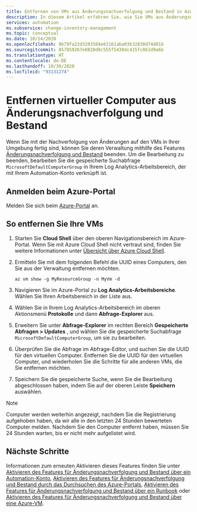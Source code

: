 ```yaml
---
title: Entfernen von VMs aus Änderungsnachverfolgung und Bestand in Azure Automation
description: In diesem Artikel erfahren Sie, wie Sie VMs aus Änderungsnachverfolgung und Bestand entfernen.
services: automation
ms.subservice: change-inventory-management
ms.topic: conceptual
ms.date: 10/14/2020
ms.openlocfilehash: 0b79fa22d3203504e63161aba03b32830d74d016
ms.sourcegitcommit: 857859267e0820d0c555f5438dc415fc861d9a6b
ms.translationtype: HT
ms.contentlocale: de-DE
ms.lasthandoff: 10/30/2020
ms.locfileid: "93131274"
---
```

# <a name="remove-vms-from-change-tracking-and-inventory"></a>Entfernen virtueller Computer aus Änderungsnachverfolgung und Bestand

Wenn Sie mit der Nachverfolgung von Änderungen auf den VMs in Ihrer Umgebung fertig sind, können Sie deren Verwaltung mithilfe des Features [Änderungsnachverfolgung und Bestand](overview.md) beenden. Um die Bearbeitung zu beenden, bearbeiten Sie die gespeicherte Suchabfrage `MicrosoftDefaultComputerGroup` in Ihrem Log Analytics-Arbeitsbereich, der mit Ihrem Automation-Konto verknüpft ist.

## <a name="sign-into-the-azure-portal"></a>Anmelden beim Azure-Portal

Melden Sie sich beim [Azure-Portal](https://portal.azure.com) an.

## <a name="to-remove-your-vms"></a>So entfernen Sie Ihre VMs

1. Starten Sie **Cloud Shell** über den oberen Navigationsbereich im Azure-Portal. Wenn Sie mit Azure Cloud Shell nicht vertraut sind, finden Sie weitere Informationen unter [Übersicht über Azure Cloud Shell](../../cloud-shell/overview.md).

2. Ermitteln Sie mit dem folgenden Befehl die UUID eines Computers, den Sie aus der Verwaltung entfernen möchten.

    ```azurecli
    az vm show -g MyResourceGroup -n MyVm -d
    ```

3. Navigieren Sie im Azure-Portal zu **Log Analytics-Arbeitsbereiche**. Wählen Sie Ihren Arbeitsbereich in der Liste aus.

4. Wählen Sie in Ihrem Log Analytics-Arbeitsbereich im oberen Aktionsmenü **Protokolle** und dann **Abfrage-Explorer** aus.

5. Erweitern Sie unter **Abfrage-Explorer** im rechten Bereich **Gespeicherte Abfragen > Updates** , und wählen Sie die gespeicherte Suchabfrage `MicrosoftDefaultComputerGroup`, um sie zu bearbeiten.

6. Überprüfen Sie die Abfrage im Abfrage-Editor, und suchen Sie die UUID für den virtuellen Computer. Entfernen Sie die UUID für den virtuellen Computer, und wiederholen Sie die Schritte für alle anderen VMs, die Sie entfernen möchten.

7. Speichern Sie die gespeicherte Suche, wenn Sie die Bearbeitung abgeschlossen haben, indem Sie auf der oberen Leiste **Speichern** auswählen.

>[!NOTE]
>Computer werden weiterhin angezeigt, nachdem Sie die Registrierung aufgehoben haben, da wir alle in den letzten 24 Stunden bewerteten Computer melden. Nachdem Sie den Computer entfernt haben, müssen Sie 24 Stunden warten, bis er nicht mehr aufgelistet wird.

## <a name="next-steps"></a>Nächste Schritte

Informationen zum erneuten Aktivieren dieses Features finden Sie unter [Aktivieren des Features für Änderungsnachverfolgung und Bestand über ein Automation-Konto](enable-from-automation-account.md), [Aktivieren des Features für Änderungsnachverfolgung und Bestand durch das Durchsuchen des Azure-Portals](enable-from-portal.md), [Aktivieren des Features für Änderungsnachverfolgung und Bestand über ein Runbook](enable-from-runbook.md) oder [Aktivieren des Features für Änderungsnachverfolgung und Bestand über eine Azure-VM](enable-from-vm.md).